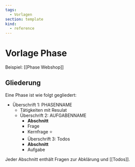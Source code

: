 ```yaml
---
tags:
  - Vorlagen
section: template
kind:
  - reference
---
```


# Vorlage Phase

Beispiel: [[Phase Webshop]]

## Gliederung

Eine Phase ist wie folgt gegliedert:

- Überschrift 1: PHASENNAME
  - Tätigkeiten mit Resulat
  - Überschrift 2: AUFGABENNAME
    - **Abschnitt**
    - Frage
    - Kernfrage ⭐
    - Überschrift 3: Todos
    - **Abschnitt**
    - Aufgabe

Jeder Abschnitt enthält Fragen zur Abklärung und [[Todos]].
